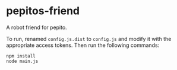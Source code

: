 # pepitos-friend
A robot friend for pepito.

To run, renamed `config.js.dist` to `config.js` and modify it with the appropriate access tokens.
Then run the following commands:

```
npm install
node main.js